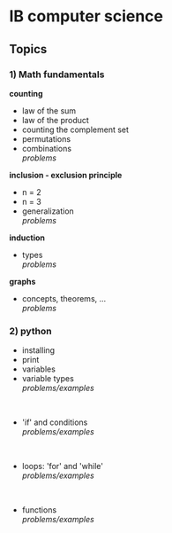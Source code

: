 # IB computer science

## Topics
### 1) Math fundamentals

**counting**
- law of the sum
- law of the product
- counting the complement set
- permutations
- combinations <br />
    *problems*

**inclusion - exclusion principle**
- n = 2
- n = 3
- generalization <br />
    *problems*

**induction**
- types <br />
    *problems*

**graphs**
- concepts, theorems, ... <br />
    *problems*

### 2) python

- installing
- print
- variables
- variable types <br />
    *problems/examples*
<br />

- 'if' and conditions <br />
    *problems/examples*
<br />

- loops: 'for' and 'while' <br />
    *problems/examples*
<br />

- functions <br />
    *problems/examples*
 <br />
